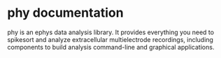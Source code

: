 # phy documentation

phy is an ephys data analysis library. It provides everything you need to spikesort and analyze extracellular multielectrode recordings, including components to build analysis command-line and graphical applications.
